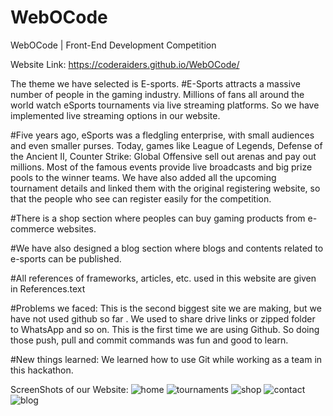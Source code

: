 # WebOCode

WebOCode | Front-End Development Competition

Website Link: https://coderaiders.github.io/WebOCode/

The theme we have selected is E-sports.
#E-Sports attracts a massive number of people in the gaming industry. Millions of fans all around the world watch eSports tournaments via live streaming platforms. So we have implemented live streaming options in our website.

#Five years ago, eSports was a fledgling enterprise, with small audiences and even smaller purses. Today, games like League of Legends, Defense of the Ancient II, Counter Strike: Global Offensive sell out arenas and pay out millions. Most of the famous events provide live broadcasts and big prize pools to the winner teams. We have also added all the upcoming tournament details and linked them with the original registering website, so that the people who see can register easily for the competition.

#There is a shop section where peoples can buy gaming products from e-commerce websites.

#We have also designed a blog section where blogs and contents related to e-sports can be published.

#All references of frameworks, articles, etc. used in this website are given in References.text

#Problems we faced:
This is the second biggest site we are making, but we have not used github so far . We used to share drive links or zipped folder to WhatsApp and so on.
This is the first time we are using Github. So doing those push, pull and commit commands was fun and good to learn.

#New things learned:
We learned how to use Git while working as a team in this hackathon.

ScreenShots of our Website:
![home](https://user-images.githubusercontent.com/73426461/123533985-4a9e6600-d737-11eb-959c-2c905173df35.jpeg)
![tournaments](https://user-images.githubusercontent.com/73426461/123533999-6dc91580-d737-11eb-9839-0063c1bd5f90.jpeg)
![shop](https://user-images.githubusercontent.com/73426461/123534011-7883aa80-d737-11eb-823c-33c5307ac037.jpeg)
![contact](https://user-images.githubusercontent.com/73426461/123534020-820d1280-d737-11eb-879f-e5d597c4251a.jpeg)
![blog](https://user-images.githubusercontent.com/73426461/123534054-cf897f80-d737-11eb-95d7-50042ca9445f.jpeg)
